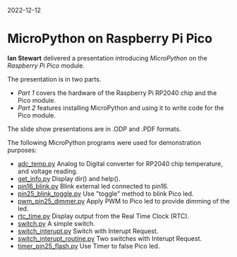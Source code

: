 2022-12-12

# MicroPython on Raspberry Pi Pico

**Ian Stewart** delivered a presentation introducing *MicroPython* on the *Raspberry Pi Pico* module.

The presentation is in two parts. 

* *Part 1* covers the hardware of the Raspberry Pi RP2040 chip and the Pico module.
* *Part 2* features installing MicroPython and using it to write code for the Pico module. 

The slide show presentations are in .ODP and .PDF formats.

The following MicroPython programs were used for demonstration purposes:

* [adc_temp.py](demo_progs/adc_temp.py) Analog to Digital converter for RP2040 chip temperature, and voltage reading.
* [get_info.py](demo_progs/get_info.py) Display dir() and help().
* [pin16_blink.py](demo_progs/pin16_blink.py) Blink external led connected to pin16.
* [pin25_blink_toggle.py](demo_progs/pin25_blink_toggle.py) Use "toggle" method to blink Pico led.
* [pwm_pin25_dimmer.py](demo_progs/pwm_pin25_dimmer.py) Apply PWM to Pico led to provide dimming of the led.
* [rtc_time.py](demo_progs/rtc_time.py) Display output from the Real Time Clock (RTC).
* [switch.py](demo_progs/switch.py) A simple switch.
* [switch_interupt.py](demo_progs/switch_interupt.py) Switch with Interupt Request.
* [switch_interupt_routine.py](demo_progs/switch_interupt_routine.py) Two switches with Interupt Request.
* [timer_pin25_flash.py](demo_progs/timer_pin25_flash.py) Use Timer to false Pico led.
